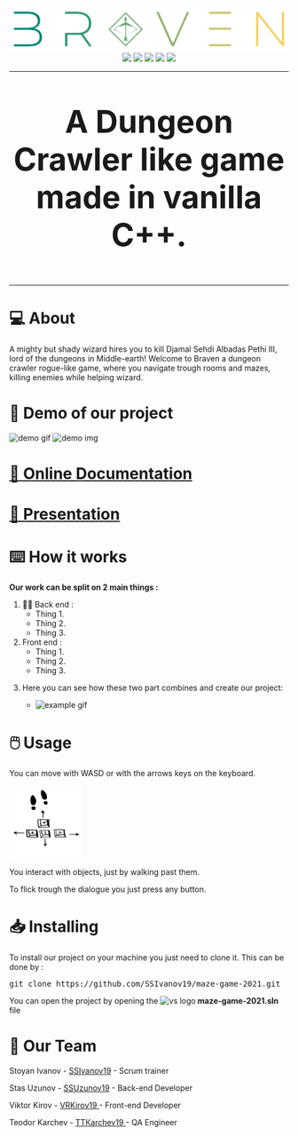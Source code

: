 <div align = "center">
  <img src = "https://raw.githubusercontent.com/SSIvanov19/maze-game-2021/master/img/bigLogo.png?token=APGEKWCVGYGZ475OQKPJMRLBRN4BW" alt="logo"> 
</div>
<div align = "center">
  <img src = "https://img.shields.io/github/languages/count/SSIvanov19/maze-game-2021?style=for-the-badge">
  <img src = "https://img.shields.io/github/contributors/SSIvanov19/maze-game-2021?style=for-the-badge">
  <img src = "https://img.shields.io/github/repo-size/SSIvanov19/maze-game-2021?style=for-the-badge">
  <img src = "https://img.shields.io/github/last-commit/SSIvanov19/maze-game-2021?style=for-the-badge">
  <img src = "https://img.shields.io/github/languages/top/SSIvanov19/maze-game-2021?style=for-the-badge">
</div>

<hr>
<p align = "center" style = "font-size:4em">
  <strong>
  A Dungeon Crawler like game made in vanilla C++.
  </strong>
</p>
<hr>
<h1>💻 About  </h1>
<p>
  A mighty but shady wizard hires you to kill Djamal Sehdi Albadas Pethi III, lord of the dungeons in Middle-earth! Welcome to Braven a dungeon crawler rogue-like game, where you navigate trough rooms and mazes, killing enemies while helping wizard.
</p>
<h1>🎥 Demo of our project </h1>
<img src  = "gifts/index.gif" alt="demo gif">
<img src  = "gifts/index.img" alt="demo img">

# [📄 Online Documentation](https://github.com)
# [📄 Presentation](https://codingburgas-my.sharepoint.com/:p:/g/personal/ssivanov19_codingburgas_bg/Ef3D5tOVSVdAn_65XNKjjNsBrI0uxP9aQ8EOq__vaUhD5w?e=yVhMQA)

<h1>⌨️ How it works</h1>
<p><strong>Our work can be split on 2 main things :</p></strong>
<ol>
  <li>👨‍💻 Back end : 
    <ul>
      <li>Thing 1.</li>
      <li>Thing 2.</li>
      <li>Thing 3.</li>
    </ul>
  </li>
  <li> Front end :  
    <ul>
      <li>Thing 1.</li>
      <li>Thing 2.</li>
      <li>Thing 3.</li>
    </ul>
  </li>
  <li> <p>Here you can see how these two part combines and create our project:</p>
    <ul>
      <li> <img src  = "gifts/account.gif" alt="example gif"> </li>
    </ul>
  </li>
</ol>
<h1>🖱️ Usage </h1>
  <p> You can move with WASD or with the arrows keys on the keyboard. </p>
  <img src="https://raw.githubusercontent.com/SSIvanov19/maze-game-2021/master/img/controls.png?token=APGEKWGHEH7JFB3NLWTILY3BSJCEK" alt="control" width = 130px> 
  <p> You interact with objects, just by walking past them. </p>
  <p> To flick trough the dialogue you just press any button. </p>
<h1> 📥 Installing </h1>
<p> To install our project on your machine you just need to clone it. This can be done by : </p>
<pre>git clone https://github.com/SSIvanov19/maze-game-2021.git</pre>
<p> You can open the project by opening the <img src="https://upload.wikimedia.org/wikipedia/commons/thumb/5/59/Visual_Studio_Icon_2019.svg/512px-Visual_Studio_Icon_2019.svg.png" height="18px" alt="vs logo"><strong> maze-game-2021.sln </strong> file </p>
<h1>🧒 Our Team</h1>
<p>Stoyan Ivanov - <a href = "https://github.com/SSIvanov19"> SSIvanov19</a> - Scrum trainer </p>
<p>Stas Uzunov - <a href = "https://github.com/SSUzunov19"> SSUzunov19</a> - Back-end Developer </p>
<p>Viktor Kirov - <a href = "https://github.com/vrkirov19"> VRKirov19 </a> - Front-end Developer </p>
<p>Teodor Karchev - <a href = "https://github.com/TTKarchev19"> ТТКarchev19 </a> - QA Engineer </p>

